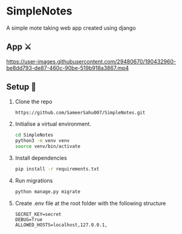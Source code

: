# SimpleNotes
A simple mote taking web app created using django


## App ⚔




https://user-images.githubusercontent.com/29480670/190432960-be8dd793-de87-460c-90be-519b918a3867.mp4






## Setup 👷

1. Clone the repo

   ```bash
   https://github.com/SameerSahu007/SimpleNotes.git
   ```
2. Initialise a virtual environment.

   ```bash
   cd SimpleNotes
   python3 -m venv venv
   source venv/bin/activate
   ```
3. Install dependencies

   ```bash
   pip install -r requirements.txt
   ```
4. Run migrations
   ```bash
   python manage.py migrate
   ```
5. Create .env file at the root folder with the following structure
   ```
   SECRET_KEY=secret
   DEBUG=True
   ALLOWED_HOSTS=localhost,127.0.0.1,
